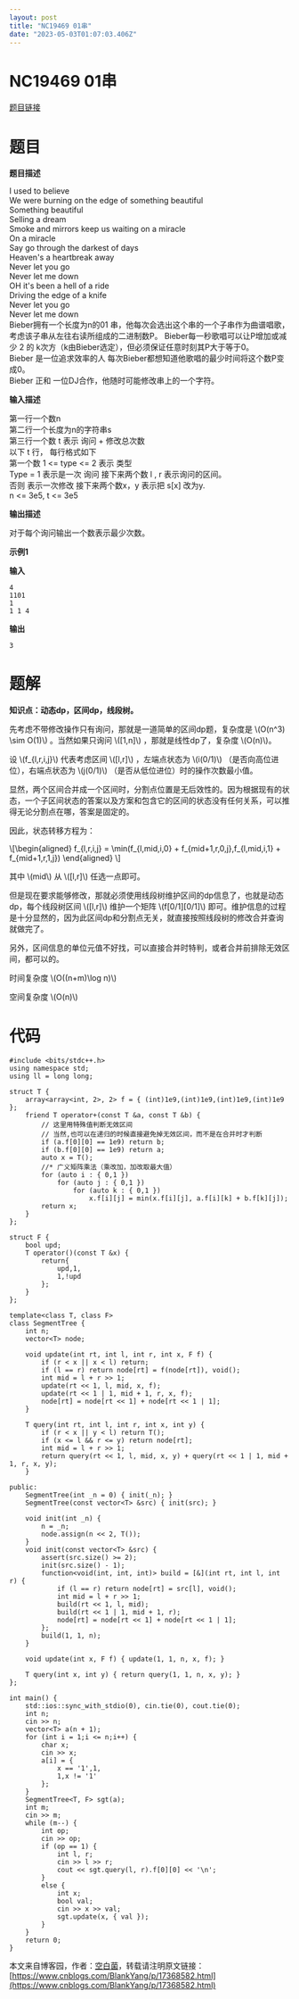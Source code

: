 ```yaml
---
layout: post
title: "NC19469 01串"
date: "2023-05-03T01:07:03.406Z"
---
```

NC19469 01串
===========

[题目链接](https://ac.nowcoder.com/acm/problem/19469)

题目
==

**题目描述**

I used to believe  
We were burning on the edge of something beautiful  
Something beautiful  
Selling a dream  
Smoke and mirrors keep us waiting on a miracle  
On a miracle  
Say go through the darkest of days  
Heaven's a heartbreak away  
Never let you go  
Never let me down  
OH it's been a hell of a ride  
Driving the edge of a knife  
Never let you go  
Never let me down  
Bieber拥有一个长度为n的01 串，他每次会选出这个串的一个子串作为曲谱唱歌，考虑该子串从左往右读所组成的二进制数P。 Bieber每一秒歌唱可以让P增加或减少 2 的 k次方（k由Bieber选定），但必须保证任意时刻其P大于等于0。  
Bieber 是一位追求效率的人 每次Bieber都想知道他歌唱的最少时间将这个数P变成0。  
Bieber 正和 一位DJ合作，他随时可能修改串上的一个字符。

**输入描述**

第一行一个数n  
第二行一个长度为n的字符串s  
第三行一个数 t 表示 询问 + 修改总次数  
以下 t 行， 每行格式如下  
第一个数 1 <= type <= 2 表示 类型  
Type = 1 表示是一次 询问 接下来两个数 l , r 表示询问的区间。  
否则 表示一次修改 接下来两个数x，y 表示把 s\[x\] 改为y.  
n <= 3e5, t <= 3e5

**输出描述**

对于每个询问输出一个数表示最少次数。

**示例1**

**输入**

    4
    1101
    1
    1 1 4
    

**输出**

    3
    

题解
==

**知识点：动态dp，区间dp，线段树。**

先考虑不带修改操作只有询问，那就是一道简单的区间dp题，复杂度是 \\(O(n^3) \\sim O(1)\\) 。当然如果只询问 \\(\[1,n\]\\) ，那就是线性dp了，复杂度 \\(O(n)\\)。

设 \\(f\_{l,r,i,j}\\) 代表考虑区间 \\(\[l,r\]\\) ，左端点状态为 \\(i(0/1)\\) （是否向高位进位），右端点状态为 \\(j(0/1)\\) （是否从低位进位）时的操作次数最小值。

显然，两个区间合并成一个区间时，分割点位置是无后效性的。因为根据现有的状态，一个子区间状态的答案以及方案和包含它的区间的状态没有任何关系，可以推得无论分割点在哪，答案是固定的。

因此，状态转移方程为：

\\\[\\begin{aligned} f\_{l,r,i,j} = \\min(f\_{l,mid,i,0} + f\_{mid+1,r,0,j},f\_{l,mid,i,1} + f\_{mid+1,r,1,j}) \\end{aligned} \\\]

其中 \\(mid\\) 从 \\(\[l,r\]\\) 任选一点即可。

但是现在要求能够修改，那就必须使用线段树维护区间的dp信息了，也就是动态dp，每个线段树区间 \\(\[l,r\]\\) 维护一个矩阵 \\(f\[0/1\]\[0/1\]\\) 即可。维护信息的过程是十分显然的，因为此区间dp和分割点无关，就直接按照线段树的修改合并查询就做完了。

另外，区间信息的单位元值不好找，可以直接合并时特判，或者合并前排除无效区间，都可以的。

时间复杂度 \\(O((n+m)\\log n)\\)

空间复杂度 \\(O(n)\\)

代码
==

    #include <bits/stdc++.h>
    using namespace std;
    using ll = long long;
    
    struct T {
        array<array<int, 2>, 2> f = { (int)1e9,(int)1e9,(int)1e9,(int)1e9 };
        friend T operator+(const T &a, const T &b) {
            // 这里用特殊值判断无效区间
            // 当然,也可以在递归的时候直接避免掉无效区间，而不是在合并时才判断
            if (a.f[0][0] == 1e9) return b;
            if (b.f[0][0] == 1e9) return a;
            auto x = T();
            //* 广义矩阵乘法（乘改加，加改取最大值）
            for (auto i : { 0,1 })
                for (auto j : { 0,1 })
                    for (auto k : { 0,1 })
                        x.f[i][j] = min(x.f[i][j], a.f[i][k] + b.f[k][j]);
            return x;
        }
    };
    
    struct F {
        bool upd;
        T operator()(const T &x) {
            return{
                upd,1,
                1,!upd
            };
        }
    };
    
    template<class T, class F>
    class SegmentTree {
        int n;
        vector<T> node;
    
        void update(int rt, int l, int r, int x, F f) {
            if (r < x || x < l) return;
            if (l == r) return node[rt] = f(node[rt]), void();
            int mid = l + r >> 1;
            update(rt << 1, l, mid, x, f);
            update(rt << 1 | 1, mid + 1, r, x, f);
            node[rt] = node[rt << 1] + node[rt << 1 | 1];
        }
    
        T query(int rt, int l, int r, int x, int y) {
            if (r < x || y < l) return T();
            if (x <= l && r <= y) return node[rt];
            int mid = l + r >> 1;
            return query(rt << 1, l, mid, x, y) + query(rt << 1 | 1, mid + 1, r, x, y);
        }
    
    public:
        SegmentTree(int _n = 0) { init(_n); }
        SegmentTree(const vector<T> &src) { init(src); }
    
        void init(int _n) {
            n = _n;
            node.assign(n << 2, T());
        }
        void init(const vector<T> &src) {
            assert(src.size() >= 2);
            init(src.size() - 1);
            function<void(int, int, int)> build = [&](int rt, int l, int r) {
                if (l == r) return node[rt] = src[l], void();
                int mid = l + r >> 1;
                build(rt << 1, l, mid);
                build(rt << 1 | 1, mid + 1, r);
                node[rt] = node[rt << 1] + node[rt << 1 | 1];
            };
            build(1, 1, n);
        }
    
        void update(int x, F f) { update(1, 1, n, x, f); }
    
        T query(int x, int y) { return query(1, 1, n, x, y); }
    };
    
    int main() {
        std::ios::sync_with_stdio(0), cin.tie(0), cout.tie(0);
        int n;
        cin >> n;
        vector<T> a(n + 1);
        for (int i = 1;i <= n;i++) {
            char x;
            cin >> x;
            a[i] = {
                x == '1',1,
                1,x != '1'
            };
        }
        SegmentTree<T, F> sgt(a);
        int m;
        cin >> m;
        while (m--) {
            int op;
            cin >> op;
            if (op == 1) {
                int l, r;
                cin >> l >> r;
                cout << sgt.query(l, r).f[0][0] << '\n';
            }
            else {
                int x;
                bool val;
                cin >> x >> val;
                sgt.update(x, { val });
            }
        }
        return 0;
    }
    

本文来自博客园，作者：[空白菌](https://www.cnblogs.com/BlankYang/)，转载请注明原文链接：[https://www.cnblogs.com/BlankYang/p/17368582.html](https://www.cnblogs.com/BlankYang/p/17368582.html)